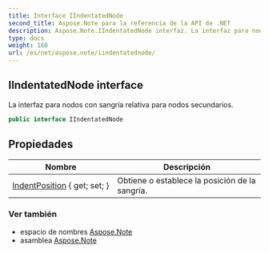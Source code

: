 ```yaml
---
title: Interface IIndentatedNode
second_title: Aspose.Note para la referencia de la API de .NET
description: Aspose.Note.IIndentatedNode interfaz. La interfaz para nodos con sangría relativa para nodos secundarios.
type: docs
weight: 160
url: /es/net/aspose.note/iindentatednode/
---
```

## IIndentatedNode interface

La interfaz para nodos con sangría relativa para nodos secundarios.

```csharp
public interface IIndentatedNode
```

## Propiedades

| Nombre | Descripción |
| --- | --- |
| [IndentPosition](../../aspose.note/iindentatednode/indentposition/) { get; set; } | Obtiene o establece la posición de la sangría. |

### Ver también

* espacio de nombres [Aspose.Note](../../aspose.note/)
* asamblea [Aspose.Note](../../)


